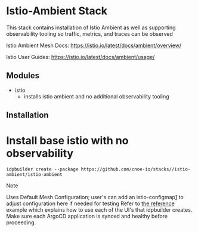 # Istio-Ambient Stack

This stack contains installation of Istio Ambient as well as supporting observability tooling so traffic, metrics, and traces can be observed

Istio Ambient Mesh Docs: https://istio.io/latest/docs/ambient/overview/

Istio User Guides: https://istio.io/latest/docs/ambient/usage/

## Modules
- istio
  - installs istio ambient and no additional observability tooling

## Installation

# Install base istio with no observability

`idpbuilder create --package https://github.com/cnoe-io/stacks//istio-ambient/istio-ambient`

> [!NOTE]  
> Uses Default Mesh Configuration; user's can add an istio-configmap[1] to adjust configuration here if needed for testing 
> Refer to [the reference](https://github.com/cnoe-io/stacks/blob/main/ref-implementation/README.md#using-it) example which explains how to use each of the UI's that idpbuilder creates. Make sure each ArgoCD application is synced and healthy before proceeding.

[1]: https://istio.io/latest/docs/reference/config/istio.mesh.v1alpha1/
